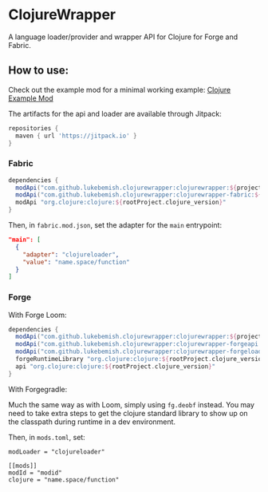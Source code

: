 # ClojureWrapper

A language loader/provider and wrapper API for Clojure for Forge and Fabric.

## How to use:

Check out the example mod for a minimal working example: [Clojure Example Mod](https://github.com/lukebemish/clojure_example_mod)

The artifacts for the api and loader are available through Jitpack:
```gradle
repositories {
  maven { url 'https://jitpack.io' }
}
```

### Fabric

```gradle
dependencies {
  modApi("com.github.lukebemish.clojurewrapper:clojurewrapper:${project.clojurewrapper_version}") {transitive=false}
  modApi("com.github.lukebemish.clojurewrapper:clojurewrapper-fabric:${project.clojurewrapper_version}") {transitive=false}
  modApi "org.clojure:clojure:${rootProject.clojure_version}"
}
```

Then, in `fabric.mod.json`, set the adapter for the `main` entrypoint:
```json
"main": [
  {
    "adapter": "clojureloader",
    "value": "name.space/function"
  }
]
```

### Forge

With Forge Loom:

```gradle
dependencies {
  modApi("com.github.lukebemish.clojurewrapper:clojurewrapper:${project.clojurewrapper_version}") {transitive=false}
  modApi("com.github.lukebemish.clojurewrapper:clojurewrapper-forgeapi:${project.clojurewrapper_version}:remap") {transitive=false}
  modApi("com.github.lukebemish.clojurewrapper:clojurewrapper-forgeloader:${project.clojurewrapper_version}") {transitive=false}
  forgeRuntimeLibrary "org.clojure:clojure:${rootProject.clojure_version}"
  api "org.clojure:clojure:${rootProject.clojure_version}"
}
```

With Forgegradle:

Much the same way as with Loom, simply using `fg.deobf` instead. You may need to take extra steps to get the clojure standard library to show up on the classpath during runtime in a dev environment.

Then, in `mods.toml`, set:
```
modLoader = "clojureloader"

[[mods]]
modId = "modid"
clojure = "name.space/function"
```
